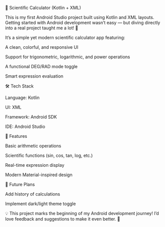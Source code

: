 🧮 Scientific Calculator (Kotlin + XML)

This is my first Android Studio project built using Kotlin and XML layouts.
Getting started with Android development wasn’t easy — but diving directly into a real project taught me a lot! 💪

It’s a simple yet modern scientific calculator app featuring:

A clean, colorful, and responsive UI

Support for trigonometric, logarithmic, and power operations

A functional DEG/RAD mode toggle

Smart expression evaluation

🛠 Tech Stack

Language: Kotlin

UI: XML

Framework: Android SDK

IDE: Android Studio

📱 Features

Basic arithmetic operations

Scientific functions (sin, cos, tan, log, etc.)

Real-time expression display

Modern Material-inspired design

🚀 Future Plans

Add history of calculations

Implement dark/light theme toggle

💡 This project marks the beginning of my Android development journey!
I’d love feedback and suggestions to make it even better. 🌱
